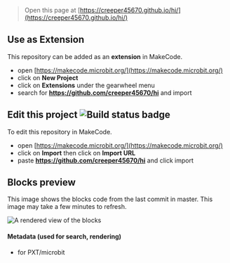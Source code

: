 
> Open this page at [https://creeper45670.github.io/hi/](https://creeper45670.github.io/hi/)

## Use as Extension

This repository can be added as an **extension** in MakeCode.

* open [https://makecode.microbit.org/](https://makecode.microbit.org/)
* click on **New Project**
* click on **Extensions** under the gearwheel menu
* search for **https://github.com/creeper45670/hi** and import

## Edit this project ![Build status badge](https://github.com/creeper45670/hi/workflows/MakeCode/badge.svg)

To edit this repository in MakeCode.

* open [https://makecode.microbit.org/](https://makecode.microbit.org/)
* click on **Import** then click on **Import URL**
* paste **https://github.com/creeper45670/hi** and click import

## Blocks preview

This image shows the blocks code from the last commit in master.
This image may take a few minutes to refresh.

![A rendered view of the blocks](https://github.com/creeper45670/hi/raw/master/.github/makecode/blocks.png)

#### Metadata (used for search, rendering)

* for PXT/microbit
<script src="https://makecode.com/gh-pages-embed.js"></script><script>makeCodeRender("{{ site.makecode.home_url }}", "{{ site.github.owner_name }}/{{ site.github.repository_name }}");</script>

